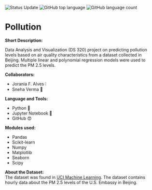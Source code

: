 ![Status Update](https://img.shields.io/badge/Status-Complete-brightgreen) ![GitHub top language](https://img.shields.io/github/languages/top/sverma1012/pollution?color=%23F37626&logo=Jupyter&style=flat-square) ![GitHub language count](https://img.shields.io/github/languages/count/sverma1012/pollution?color=green)

# Pollution
**Short Description:**<br />

Data Analysis and Visualization (DS 320) project on predicting pollution levels based on air quality characteristics from a dataset collected in Beijing. Multiple linear and polynomial regression models were used to predict the PM 2.5 levels. 

**Collaborators:**<br />
* Jorania F. Alves :grey_exclamation:
* Sneha Verma :wave:

**Language and Tools:**<br />
* Python :snake:
* Jupyter Notebook :notebook:
* GitHub :heart_eyes:

**Modules used:**<br />
* Pandas
* Scikit-learn
* Numpy
* Matplotlib
* Seaborn
* Scipy

**About the Dataset:**<br />
The dataset was found in [UCI Machine Learning](https://archive.ics.uci.edu/ml/datasets/Beijing+PM2.5+Data). The dataset contains hourly data about the PM 2.5 levels of the U.S. Embassy in Beijing.
